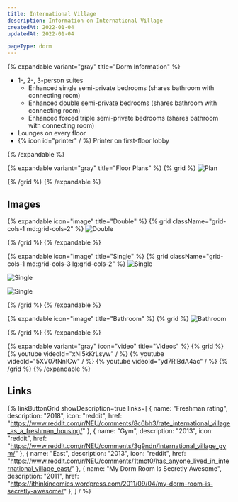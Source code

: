 ```yaml
---
title: International Village
description: Information on International Village
createdAt: 2022-01-04
updatedAt: 2022-01-04

pageType: dorm
---
```


{% expandable variant="gray" title="Dorm Information" %}

- 1-, 2-, 3-person suites
  - Enhanced single semi-private bedrooms (shares bathroom with connecting room)
  - Enhanced double semi-private bedrooms (shares bathroom with connecting room)
  - Enhanced forced triple semi-private bedrooms (shares bathroom with connecting room)
- Lounges on every floor
- {% icon id="printer" / %} Printer on first-floor lobby

{% /expandable %}

{% expandable variant="gray" title="Floor Plans" %}
{% grid %}
![Plan](/housing/international-village/plan.jpg)

{% /grid %}
{% /expandable %}

## Images

{% expandable icon="image" title="Double" %}
{% grid className="grid-cols-1 md:grid-cols-2" %}
![Double](/housing/international-village/double1.jpg)

{% /grid %}
{% /expandable %}

{% expandable icon="image" title="Single" %}
{% grid className="grid-cols-1 md:grid-cols-3 lg:grid-cols-2" %}
![Single](/housing/international-village/single2.png)

![Single](/housing/international-village/single3.png)

![Single](/housing/international-village/single1.jpg)

{% /grid %}
{% /expandable %}

{% expandable icon="image" title="Bathroom" %}
{% grid %}
![Bathroom](/housing/international-village/bathroom1.jpg)

{% /grid %}
{% /expandable %}

{% expandable variant="gray" icon="video" title="Videos" %}
{% grid %}
{% youtube videoId="xNI5kKrLsyw" / %}
{% youtube videoId="5XV07tNnICw" / %}
{% youtube videoId="yd7RlBdA4ac" / %}
{% /grid %}
{% /expandable %}

## Links

{% linkButtonGrid
  showDescription=true
  links=[
    { name: "Freshman rating", description: "2018", icon: "reddit", href: "https://www.reddit.com/r/NEU/comments/8c6bh3/rate_international_village_as_a_freshman_housing/" },
    { name: "Gym", description: "2013", icon: "reddit", href: "https://www.reddit.com/r/NEU/comments/3g9ndn/international_village_gym/" },
    { name: "East", description: "2013", icon: "reddit", href: "https://www.reddit.com/r/NEU/comments/1tmot0/has_anyone_lived_in_international_village_east/" },
    { name: "My Dorm Room Is Secretly Awesome", description: "2011", href: "https://ithinkincomics.wordpress.com/2011/09/04/my-dorm-room-is-secretly-awesome/" },
  ] / %}
